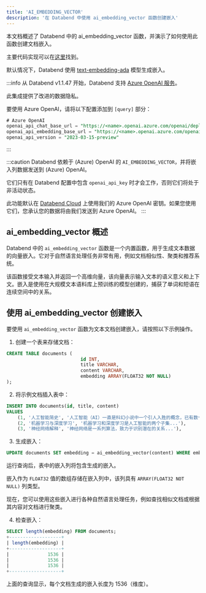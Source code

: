 ```yaml
---
title: 'AI_EMBEDDING_VECTOR'
description: '在 Databend 中使用 ai_embedding_vector 函数创建嵌入'
---
```


本文档概述了 Databend 中的 ai_embedding_vector 函数，并演示了如何使用此函数创建文档嵌入。

主要代码实现可以在[这里](https://github.com/datafuselabs/databend/blob/1e93c5b562bd159ecb0f336bb88fd1b7f9dc4a62/src/common/openai/src/embedding.rs)找到。

默认情况下，Databend 使用 [text-embedding-ada](https://platform.openai.com/docs/models/embeddings) 模型生成嵌入。

:::info
从 Databend v1.1.47 开始，Databend 支持 [Azure OpenAI 服务](https://azure.microsoft.com/en-au/products/cognitive-services/openai-service)。

此集成提供了改进的数据隐私。

要使用 Azure OpenAI，请将以下配置添加到 `[query]` 部分：
```sql
# Azure OpenAI
openai_api_chat_base_url = "https://<name>.openai.azure.com/openai/deployments/<name>/"
openai_api_embedding_base_url = "https://<name>.openai.azure.com/openai/deployments/<name>/"
openai_api_version = "2023-03-15-preview"
```
:::

:::caution
Databend 依赖于 (Azure) OpenAI 的 `AI_EMBEDDING_VECTOR`，并将嵌入列数据发送到 (Azure) OpenAI。

它们只有在 Databend 配置中包含 `openai_api_key` 时才会工作，否则它们将处于非活动状态。

此功能默认在 [Databend Cloud](https://databend.com) 上使用我们的 Azure OpenAI 密钥。如果您使用它们，您承认您的数据将由我们发送到 Azure OpenAI。
:::


## ai_embedding_vector 概述

Databend 中的 `ai_embedding_vector` 函数是一个内置函数，用于生成文本数据的向量嵌入。它对于自然语言处理任务非常有用，例如文档相似性、聚类和推荐系统。

该函数接受文本输入并返回一个高维向量，该向量表示输入文本的语义意义和上下文。嵌入是使用在大规模文本语料库上预训练的模型创建的，捕获了单词和短语在连续空间中的关系。

## 使用 ai_embedding_vector 创建嵌入

要使用 `ai_embedding_vector` 函数为文本文档创建嵌入，请按照以下示例操作。
1. 创建一个表来存储文档：
```sql
CREATE TABLE documents (
                           id INT,
                           title VARCHAR,
                           content VARCHAR,
                           embedding ARRAY(FLOAT32 NOT NULL)
);
```

2. 将示例文档插入表中：
```sql
INSERT INTO documents(id, title, content)
VALUES
    (1, '人工智能简史', '人工智能（AI）一直是科幻小说中一个引人入胜的概念，已有数十年历史...'),
    (2, '机器学习与深度学习', '机器学习和深度学习是人工智能的两个子集...'),
    (3, '神经网络解释', '神经网络是一系列算法，致力于识别潜在的关系...'),
```

3. 生成嵌入：
```sql
UPDATE documents SET embedding = ai_embedding_vector(content) WHERE embedding IS NULL;
```
运行查询后，表中的嵌入列将包含生成的嵌入。

嵌入作为 `FLOAT32` 值的数组存储在嵌入列中，该列具有 `ARRAY(FLOAT32 NOT NULL)` 列类型。

现在，您可以使用这些嵌入进行各种自然语言处理任务，例如查找相似文档或根据其内容对文档进行聚类。

4. 检查嵌入：

```sql
SELECT length(embedding) FROM documents;
+-------------------+
| length(embedding) |
+-------------------+
|              1536 |
|              1536 |
|              1536 |
+-------------------+
```
上面的查询显示，每个文档生成的嵌入长度为 1536（维度）。